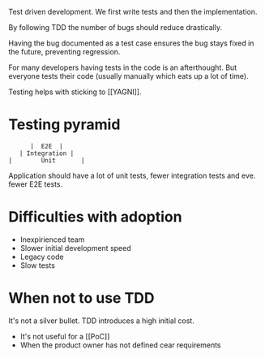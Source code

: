 Test driven development. We first write tests and then the implementation.

By following TDD the number of bugs should reduce drastically.

Having the bug documented as a test case ensures the bug stays fixed in the future, preventing regression.

For many developers having tests in the code is an afterthought. But everyone tests their code (usually manually which eats up a lot of time).

Testing helps with sticking to [[YAGNI]].

# Testing pyramid
```
      |  E2E  |
   | Integration |
|        Unit       |
```

Application should have a lot of unit tests, fewer integration tests and eve. fewer E2E tests.

# Difficulties with adoption

- Inexpirienced team
- Slower initial development speed
- Legacy code
- Slow tests

# When not to use TDD

It's not a silver bullet. TDD introduces a high initial cost.

- It's not useful for a [[PoC]]
- When the product owner has not defined cear requirements